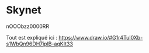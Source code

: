 # Skynet

nOOObzz0000RR


Tout est expliqué ici : https://www.draw.io/#G1r4TuI0Xb-s1WbQn96DH7iplB-aqKIt33
